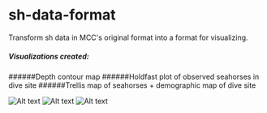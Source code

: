 sh-data-format
==============

Transform sh data in MCC's original format into a format for visualizing.

##### Visualizations created:
######Depth contour map
######Holdfast plot of observed seahorses in dive site
######Trellis map of seahorses + demographic map of dive site

![Alt text](https://cloud.githubusercontent.com/assets/6819378/6542273/c26d410e-c4c1-11e4-86dc-bffe64ade5d5.jpg)
![Alt text]()
![Alt text](https://cloud.githubusercontent.com/assets/6819378/6542284/f6da6cb4-c4c1-11e4-87da-6ee1d382a68d.jpg)
